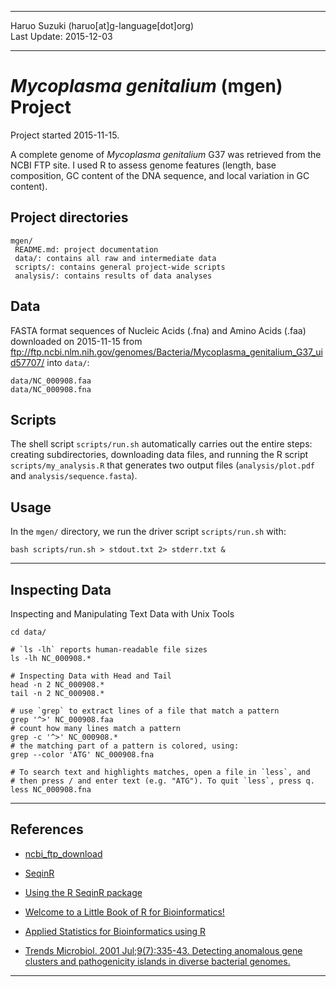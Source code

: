 ----------

Haruo Suzuki (haruo[at]g-language[dot]org)  
Last Update: 2015-12-03  

----------

# *Mycoplasma genitalium* (mgen) Project
Project started 2015-11-15.  

A complete genome of *Mycoplasma genitalium* G37 was retrieved from the NCBI FTP site. I used R to assess genome features (length, base composition, GC content of the DNA sequence, and local variation in GC content).

## Project directories

    mgen/
     README.md: project documentation 
     data/: contains all raw and intermediate data
     scripts/: contains general project-wide scripts
     analysis/: contains results of data analyses

## Data
FASTA format sequences of Nucleic Acids (.fna) and Amino Acids (.faa) downloaded on 2015-11-15 from <ftp://ftp.ncbi.nlm.nih.gov/genomes/Bacteria/Mycoplasma_genitalium_G37_uid57707/> into `data/`:

	data/NC_000908.faa
	data/NC_000908.fna

## Scripts

The shell script `scripts/run.sh` automatically carries out the entire steps: creating subdirectories, downloading data files, and running the R script `scripts/my_analysis.R` that generates two output files (`analysis/plot.pdf` and `analysis/sequence.fasta`).

## Usage

In the `mgen/` directory, we run the driver script `scripts/run.sh` with:

    bash scripts/run.sh > stdout.txt 2> stderr.txt &

----------

## Inspecting Data

Inspecting and Manipulating Text Data with Unix Tools

    cd data/

    # `ls -lh` reports human-readable file sizes
    ls -lh NC_000908.*

    # Inspecting Data with Head and Tail
    head -n 2 NC_000908.*
    tail -n 2 NC_000908.*

    # use `grep` to extract lines of a file that match a pattern
    grep '^>' NC_000908.faa
    # count how many lines match a pattern
    grep -c '^>' NC_000908.*
    # the matching part of a pattern is colored, using:
    grep --color 'ATG' NC_000908.fna 

    # To search text and highlights matches, open a file in `less`, and 
    # then press / and enter text (e.g. "ATG"). To quit `less`, press q.
    less NC_000908.fna

----------

## References
- [ncbi_ftp_download](https://github.com/aleimba/bac-genomics-scripts/tree/master/ncbi_ftp_download) 

- [SeqinR](http://pbil.univ-lyon1.fr/software/seqinr/home?lang=eng)
 - [Using the R SeqinR package](http://davetang.org/muse/2013/05/09/using-the-r-seqinr-package/)
 - [Welcome to a Little Book of R for Bioinformatics!](http://a-little-book-of-r-for-bioinformatics.readthedocs.org/en/latest/index.html)
 - [Applied Statistics for Bioinformatics using R](https://cran.r-project.org/doc/contrib/Krijnen-IntroBioInfStatistics.pdf)

- [Trends Microbiol. 2001 Jul;9(7):335-43. Detecting anomalous gene clusters and pathogenicity islands in diverse bacterial genomes.](http://www.ncbi.nlm.nih.gov/pubmed/11435108)

----------
